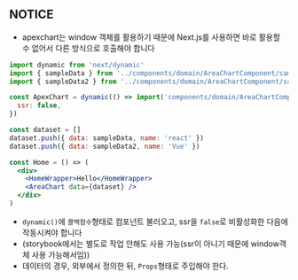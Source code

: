 ## NOTICE
* apexchart는 window 객체를 활용하기 때문에 Next.js를 사용하면 바로 활용할 수 없어서 다른 방식으로 호출해야 합니다

```jsx
import dynamic from 'next/dynamic'
import { sampleData } from '../components/domain/AreaChartComponent/sampleXNY1'
import { sampleData2 } from '../components/domain/AreaChartComponent/sampleXNY2'

const ApexChart = dynamic(() => import('components/domain/AreaChartComponent'), {
  ssr: false,
})

const dataset = []
dataset.push({ data: sampleData, name: 'react' })
dataset.push({ data: sampleData2, name: 'Vue' })

const Home = () => (
  <div>
    <HomeWrapper>Hello</HomeWrapper>
    <AreaChart data={dataset} />
  </div>
)

```
- `dynamic()`에 `콜백함수`형태로 컴포넌트 불러오고, ssr을 `false`로 비활성화한 다음에 작동시켜야 합니다
- (storybook에서는 별도로 작업 안해도 사용 가능(ssr이 아니기 때문에 window객체 사용 가능해서임))
- 데이터의 경우, 외부에서 정의한 뒤, `Props`형태로 주입해야 한다.